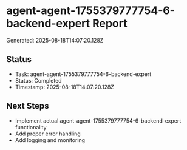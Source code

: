 # agent-agent-1755379777754-6-backend-expert Report

Generated: 2025-08-18T14:07:20.128Z

## Status
- Task: agent-agent-1755379777754-6-backend-expert
- Status: Completed
- Timestamp: 2025-08-18T14:07:20.128Z

## Next Steps
- Implement actual agent-agent-1755379777754-6-backend-expert functionality
- Add proper error handling
- Add logging and monitoring
